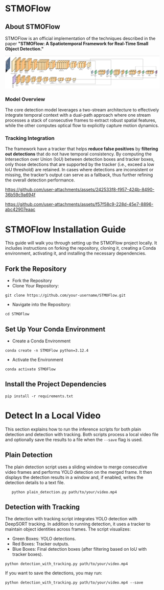 # STMOFlow
## About STMOFlow

STMOFlow is an official implementation of the techniques described in the paper **"STMOFlow: A Spatiotemporal Framework for Real-Time Small Object Detection."**

![Project Image](./output_video/model_architecture.png)

### Model Overview 
  The core detection model leverages a two-stream architecture to effectively integrate temporal context with a dual-path approach where one stream processes a stack of consecutive frames to extract robust spatial features, while the other computes optical flow to explicitly capture motion dynamics.

### Tracking Integration

  The framework have a tracker that helps **reduce false positives** by **filtering out detections** that do not have temporal consistency. By computing the Intersection over Union (IoU) between detection boxes and tracker boxes, only those detections that are supported by the tracker (i.e., exceed a low IoU threshold) are retained. In cases where detections are inconsistent or missing, the tracker’s output can serve as a fallback, thus further refining the overall detection performance.


https://github.com/user-attachments/assets/242533f8-f957-424b-8490-36b59c9a694f



https://github.com/user-attachments/assets/f57f58c9-228d-45e7-8896-abc42907eaac






# STMOFlow Installation Guide
This guide will walk you through setting up the STMOFlow project locally. It includes instructions on forking the repository, cloning it, creating a Conda environment, activating it, and installing the necessary dependencies.

## Fork the Repository
- Fork the Repository
- Clone Your Repository:
```
git clone https://github.com/your-username/STMOFlow.git
```
- Navigate into the Repository:
```
cd STMOFlow
```

## Set Up Your Conda Environment
- Create a Conda Environment
```
conda create -n STMOFlow python=3.12.4
```
- Activate the Environment
```
conda activate STMOFlow
```

## Install the Project Dependencies
```
pip install -r requirements.txt
```

# Detect In a Local Video

This section explains how to run the inference scripts for both plain detection and detection with tracking. Both scripts process a local video file and optionally save the results to a file when the `--save` flag is used.


## Plain Detection

The plain detection script uses a sliding window to merge consecutive video frames and performs YOLO detection on the merged frame. It then displays the detection results in a window and, if enabled, writes the detection details to a text file.

```
   python plain_detection.py path/to/your/video.mp4
```

## Detection with Tracking

The detection with tracking script integrates YOLO detection with DeepSORT tracking. In addition to running detection, it uses a tracker to maintain object identities across frames. The script visualizes:

- Green Boxes: YOLO detections.
- Red Boxes: Tracker outputs.
- Blue Boxes: Final detection boxes (after filtering based on IoU with tracker boxes).

```
python detection_with_tracking.py path/to/your/video.mp4
```

If you want to save the detections, you may run:
```
python detection_with_tracking.py path/to/your/video.mp4 --save
```



